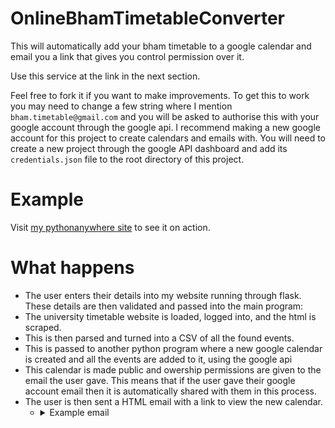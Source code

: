 # OnlineBhamTimetableConverter
This will automatically add your bham timetable to a google calendar and email you a link that gives you control permission over it.

Use this service at the link in the next section.

Feel free to fork it if you want to make improvements.
To get this to work you may need to change a few string where I mention `bham.timetable@gmail.com` and you will be asked to authorise this with your google account through the google api. I recommend making a new google account for this project to create calendars and emails with. You will need to create a new project through the google API dashboard and add its `credentials.json` file to the root directory of this project.


# Example
Visit [my pythonanywhere site](https://tomhmoses.pythonanywhere.com/timetable/) to see it on action.


# What happens
- The user enters their details into my website running through flask. These details are then validated and passed into the main program:
- The university timetable website is loaded, logged into, and the html is scraped.
- This is then parsed and turned into a CSV of all the found events.
- This is passed to another python program where a new google calendar is created and all the events are added to it, using the google api
- This calendar is made public and owership permissions are given to the email the user gave. This means that if the user gave their google account email then it is automatically shared with them in this process.
- The user is then sent a HTML email with a link to view the new calendar.
  - <details>
    <summary>Example email</summary>

    <a href="https://ibb.co/ggWcxhZ"><img src="https://i.ibb.co/ggWcxhZ/CC5-C9-AD2-AA69-44-B1-9-C9-B-93-A44489085-F.jpg" alt="example email screenshot" border="0" /></a>
    
    </details>

